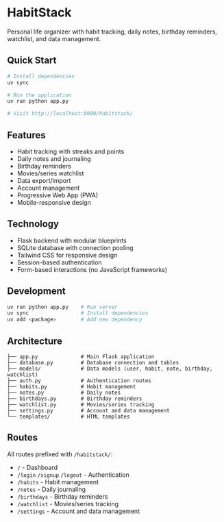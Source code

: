 # HabitStack

Personal life organizer with habit tracking, daily notes, birthday reminders, watchlist, and data management.

## Quick Start

```bash
# Install dependencies
uv sync

# Run the application
uv run python app.py

# Visit http://localhost:8000/habitstack/
```

## Features

- Habit tracking with streaks and points
- Daily notes and journaling
- Birthday reminders
- Movies/series watchlist
- Data export/import
- Account management
- Progressive Web App (PWA)
- Mobile-responsive design

## Technology

- Flask backend with modular blueprints
- SQLite database with connection pooling
- Tailwind CSS for responsive design
- Session-based authentication
- Form-based interactions (no JavaScript frameworks)

## Development

```bash
uv run python app.py    # Run server
uv sync                 # Install dependencies
uv add <package>        # Add new dependency
```

## Architecture

```
├── app.py              # Main Flask application
├── database.py         # Database connection and tables
├── models/             # Data models (user, habit, note, birthday, watchlist)
├── auth.py             # Authentication routes
├── habits.py           # Habit management
├── notes.py            # Daily notes
├── birthdays.py        # Birthday reminders
├── watchlist.py        # Movies/series tracking
├── settings.py         # Account and data management
└── templates/          # HTML templates
```

## Routes

All routes prefixed with `/habitstack/`:

- `/` - Dashboard
- `/login` `/signup` `/logout` - Authentication
- `/habits` - Habit management
- `/notes` - Daily journaling
- `/birthdays` - Birthday reminders
- `/watchlist` - Movies/series tracking
- `/settings` - Account and data management